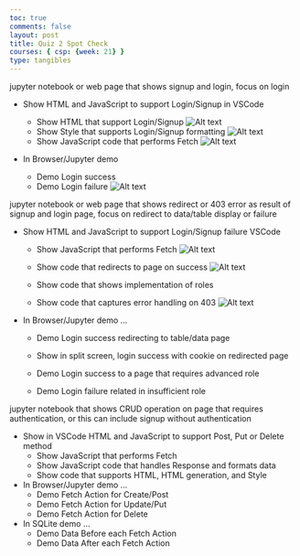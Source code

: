 ```yaml
---
toc: true
comments: false
layout: post
title: Quiz 2 Spot Check
courses: { csp: {week: 21} }
type: tangibles
---
```


jupyter notebook or web page that shows signup and login, focus on login

- Show HTML and JavaScript to support Login/Signup in VSCode
    - Show HTML that support Login/Signup
 ![Alt text](</student/images/Screenshot 2024-02-05 at 6.58.29 PM.png>)   
    - Show Style that supports Login/Signup formatting
   ![Alt text](</student/images/Screenshot 2024-02-05 at 7.01.12 PM.png>) 
    - Show JavaScript code that performs Fetch
    ![Alt text](</student/images/Screenshot 2024-02-05 at 7.03.39 PM.png>)
    
- In Browser/Jupyter demo 
    - Demo Login success
    - Demo Login failure
    ![Alt text](</student/images/Screenshot 2024-02-05 at 7.05.00 PM.png>)

    

jupyter notebook or web page that shows redirect or 403 error as result of signup and login page, focus on redirect to data/table display or failure

- Show HTML and JavaScript to support Login/Signup failure VSCode
    - Show JavaScript that performs Fetch
    ![Alt text](</student/images/Screenshot 2024-02-05 at 7.03.39 PM.png>)
   
    - Show code that redirects to page on success
    ![Alt text](</student/images/Screenshot 2024-02-05 at 7.09.17 PM.png>)
    
    - Show code that shows implementation of roles

    - Show code that captures error handling on 403
    ![Alt text](</student/images/Screenshot 2024-02-05 at 7.23.01 PM.png>)
- In Browser/Jupyter demo …
    - Demo Login success redirecting to table/data page
    
    - Show in split screen, login success with cookie on redirected page
    
    - Demo Login success to a page that requires advanced role
    - Demo Login failure related in insufficient role

jupyter notebook that shows CRUD operation on page that requires authentication, or this can include signup without authentication

- Show in VSCode HTML and JavaScript to support Post, Put or Delete method
    - Show JavaScript that performs Fetch
    - Show JavaScript code that handles Response and formats data
    - Show code that supports HTML, HTML generation, and Style
- In Browser/Jupyter demo …
    - Demo Fetch Action for Create/Post
    - Demo Fetch Action for Update/Put
    - Demo Fetch Action for Delete
- In SQLite demo …
    - Demo Data Before each Fetch Action
    - Demo Data After each Fetch Action